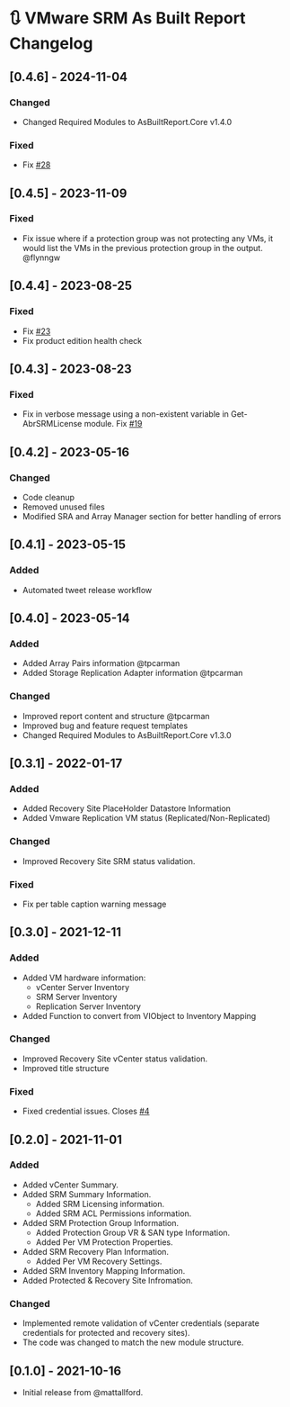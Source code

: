 # :arrows_clockwise: VMware SRM As Built Report Changelog

## [0.4.6] - 2024-11-04

### Changed

- Changed Required Modules to AsBuiltReport.Core v1.4.0

### Fixed

- Fix [#28](https://github.com/AsBuiltReport/AsBuiltReport.VMware.SRM/issues/28)

## [0.4.5] - 2023-11-09

### Fixed

- Fix issue where if a protection group was not protecting any VMs, it would list the VMs in the previous protection group in the output. @flynngw

## [0.4.4] - 2023-08-25

### Fixed

- Fix [#23](https://github.com/AsBuiltReport/AsBuiltReport.VMware.SRM/issues/23)
- Fix product edition health check

## [0.4.3] - 2023-08-23

### Fixed

- Fix in verbose message using a non-existent variable in Get-AbrSRMLicense module. Fix [#19](https://github.com/AsBuiltReport/AsBuiltReport.VMware.SRM/issues/19)

## [0.4.2] - 2023-05-16

### Changed

- Code cleanup
- Removed unused files
- Modified SRA and Array Manager section for better handling of errors

## [0.4.1] - 2023-05-15

### Added

- Automated tweet release workflow

## [0.4.0] - 2023-05-14

### Added

- Added Array Pairs information @tpcarman
- Added Storage Replication Adapter information @tpcarman

### Changed

- Improved report content and structure @tpcarman
- Improved bug and feature request templates
- Changed Required Modules to AsBuiltReport.Core v1.3.0

## [0.3.1] - 2022-01-17

### Added

- Added Recovery Site PlaceHolder Datastore Information
- Added Vmware Replication VM status (Replicated/Non-Replicated)

### Changed

- Improved Recovery Site SRM status validation.

### Fixed

- Fix per table caption warning message

## [0.3.0] - 2021-12-11

### Added

- Added VM hardware information:
  - vCenter Server Inventory
  - SRM Server Inventory
  - Replication Server Inventory
- Added Function to convert from VIObject to Inventory Mapping

### Changed

- Improved Recovery Site vCenter status validation.
- Improved title structure

### Fixed

- Fixed credential issues. Closes [#4](https://github.com/AsBuiltReport/AsBuiltReport.VMware.SRM/issues/4)

## [0.2.0] - 2021-11-01

### Added

- Added vCenter Summary.
- Added SRM Summary Information.
  - Added SRM Licensing information.
  - Added SRM ACL Permissions information.
- Added SRM Protection Group Information.
  - Added Protection Group VR & SAN type Information.
  - Added Per VM Protection Properties.
- Added SRM Recovery Plan Information.
  - Added Per VM Recovery Settings.
- Added SRM Inventory Mapping Information.
- Added Protected & Recovery Site Infromation.

### Changed

- Implemented remote validation of vCenter credentials (separate credentials for protected and recovery sites).
- The code was changed to match the new module structure.

## [0.1.0] - 2021-10-16

- Initial release from @mattallford.
